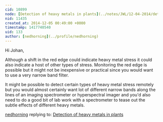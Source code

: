 ```yaml
---
cid: 10899
node: [Detection of heavy metals in plants](../notes/JWL/12-04-2014/detection-of-heavy-metals-in-plants)
nid: 11435
created_at: 2014-12-05 00:49:00 +0000
timestamp: 1417740540
uid: 133
author: [nedhorning](../profile/nedhorning)
---
```


Hi Johan,

Although a shift in the red edge could indicate heavy metal stress it could also indicate a host of other types of stress. Monitoring the red edge is possible but it might not be inexpensive or practical since you would want to use a very narrow band filter. 

It might be possible to detect certain types of heavy metal stress remotely but you would almost certainly want lot of different narrow bands along the lines of an imaging spectrometer or hyperspectral imager and you'd also need to do a good bit of lab work with a spectrometer to tease out the subtle effects of different heavy metals. 

[nedhorning](../profile/nedhorning) replying to: [Detection of heavy metals in plants](../notes/JWL/12-04-2014/detection-of-heavy-metals-in-plants)

